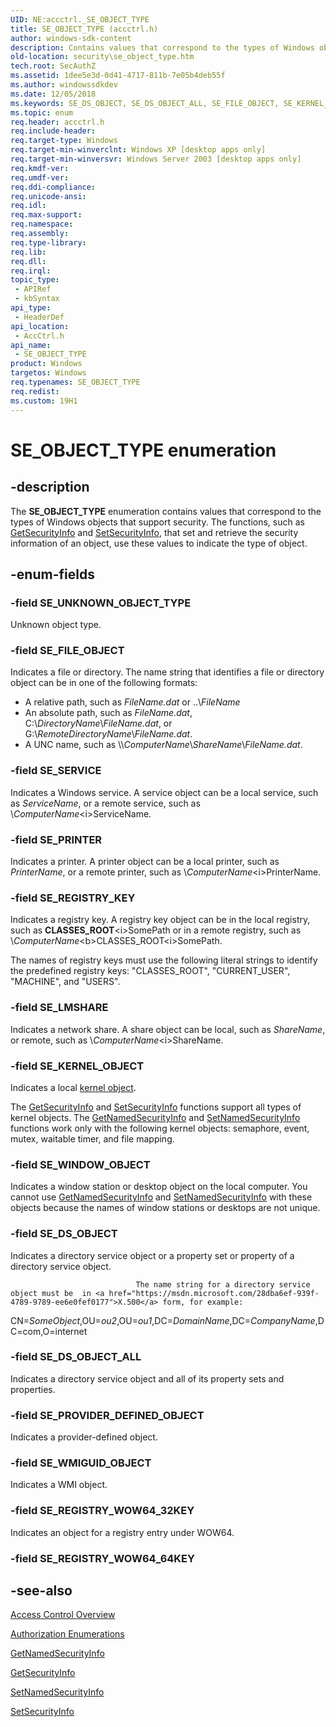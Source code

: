 ```yaml
---
UID: NE:accctrl._SE_OBJECT_TYPE
title: SE_OBJECT_TYPE (accctrl.h)
author: windows-sdk-content
description: Contains values that correspond to the types of Windows objects that support security.
old-location: security\se_object_type.htm
tech.root: SecAuthZ
ms.assetid: 1dee5e3d-0d41-4717-811b-7e05b4deb55f
ms.author: windowssdkdev
ms.date: 12/05/2018
ms.keywords: SE_DS_OBJECT, SE_DS_OBJECT_ALL, SE_FILE_OBJECT, SE_KERNEL_OBJECT, SE_LMSHARE, SE_OBJECT_TYPE, SE_OBJECT_TYPE enumeration [Security], SE_PRINTER, SE_PROVIDER_DEFINED_OBJECT, SE_REGISTRY_KEY, SE_REGISTRY_WOW64_32KEY, SE_SERVICE, SE_UNKNOWN_OBJECT_TYPE, SE_WINDOW_OBJECT, SE_WMIGUID_OBJECT, _win32_se_object_type_str, accctrl/SE_DS_OBJECT, accctrl/SE_DS_OBJECT_ALL, accctrl/SE_FILE_OBJECT, accctrl/SE_KERNEL_OBJECT, accctrl/SE_LMSHARE, accctrl/SE_OBJECT_TYPE, accctrl/SE_PRINTER, accctrl/SE_PROVIDER_DEFINED_OBJECT, accctrl/SE_REGISTRY_KEY, accctrl/SE_REGISTRY_WOW64_32KEY, accctrl/SE_SERVICE, accctrl/SE_UNKNOWN_OBJECT_TYPE, accctrl/SE_WINDOW_OBJECT, accctrl/SE_WMIGUID_OBJECT, security.se_object_type
ms.topic: enum
req.header: accctrl.h
req.include-header: 
req.target-type: Windows
req.target-min-winverclnt: Windows XP [desktop apps only]
req.target-min-winversvr: Windows Server 2003 [desktop apps only]
req.kmdf-ver: 
req.umdf-ver: 
req.ddi-compliance: 
req.unicode-ansi: 
req.idl: 
req.max-support: 
req.namespace: 
req.assembly: 
req.type-library: 
req.lib: 
req.dll: 
req.irql: 
topic_type:
 - APIRef
 - kbSyntax
api_type:
 - HeaderDef
api_location:
 - AccCtrl.h
api_name:
 - SE_OBJECT_TYPE
product: Windows
targetos: Windows
req.typenames: SE_OBJECT_TYPE
req.redist: 
ms.custom: 19H1
---
```


# SE_OBJECT_TYPE enumeration


## -description


The <b>SE_OBJECT_TYPE</b> enumeration contains values that correspond to the types of Windows objects that support security. The functions, such as 
<a href="https://msdn.microsoft.com/64767a6b-cd79-4e02-881a-706a078ff446">GetSecurityInfo</a> and 
<a href="https://msdn.microsoft.com/f1781ba9-81eb-46f9-b530-c390b67d65de">SetSecurityInfo</a>, that set and retrieve the security information of an object, use these values to indicate the type of object.


## -enum-fields




### -field SE_UNKNOWN_OBJECT_TYPE

Unknown object type.


### -field SE_FILE_OBJECT

Indicates a file or directory. The name string that identifies a file or directory object can be in one of the following formats:

<ul>
<li>A relative path, such as <i>FileName.dat</i> or ..\<i>FileName</i></li>
<li>An absolute path, such as <i>FileName.dat</i>, C:\<i>DirectoryName</i>\<i>FileName.dat</i>, or G:\<i>RemoteDirectoryName</i>\<i>FileName.dat</i>.</li>
<li>A UNC name, such as \\<i>ComputerName</i>\<i>ShareName</i>\<i>FileName.dat</i>.</li>
</ul>

### -field SE_SERVICE

Indicates a Windows service. A service object can be a local service, such as <i>ServiceName</i>, or a remote service, such as \\<i>ComputerName</i>\<i>ServiceName</i>.


### -field SE_PRINTER

Indicates a printer. A printer object can be a local printer, such as <i>PrinterName</i>, or a remote printer, such as \\<i>ComputerName</i>\<i>PrinterName</i>.


### -field SE_REGISTRY_KEY

Indicates a registry key. A registry key object can be in the local registry, such as <b>CLASSES_ROOT</b>\<i>SomePath</i> or in a remote registry, such as \\<i>ComputerName</i>\<b>CLASSES_ROOT</b>\<i>SomePath</i>. 




The names of registry keys must use the following literal strings to identify the predefined registry keys: "CLASSES_ROOT", "CURRENT_USER", "MACHINE", and "USERS".


### -field SE_LMSHARE

Indicates a network share. A share object can be local, such as <i>ShareName</i>, or remote, such as \\<i>ComputerName</i>\<i>ShareName</i>.


### -field SE_KERNEL_OBJECT

Indicates a local 
<a href="https://msdn.microsoft.com/3e3288dd-155a-41d0-9d43-5f49ed4c4a9d">kernel object</a>. 




The 
<a href="https://msdn.microsoft.com/64767a6b-cd79-4e02-881a-706a078ff446">GetSecurityInfo</a> and 
<a href="https://msdn.microsoft.com/f1781ba9-81eb-46f9-b530-c390b67d65de">SetSecurityInfo</a> functions support all types of kernel objects. The 
<a href="https://msdn.microsoft.com/11f2119b-5314-4fa1-8016-9c01f79d037d">GetNamedSecurityInfo</a> and 
<a href="https://msdn.microsoft.com/70fbba50-2576-4857-a955-119fb12bf7b6">SetNamedSecurityInfo</a> functions work only with the following kernel objects: semaphore, event, mutex, waitable timer, and file mapping.


### -field SE_WINDOW_OBJECT

Indicates a window station or desktop object on the local computer. You cannot use 
<a href="https://msdn.microsoft.com/11f2119b-5314-4fa1-8016-9c01f79d037d">GetNamedSecurityInfo</a> and 
<a href="https://msdn.microsoft.com/70fbba50-2576-4857-a955-119fb12bf7b6">SetNamedSecurityInfo</a> with these objects because the names of window stations or desktops are not unique.


### -field SE_DS_OBJECT

Indicates a directory service object or a property set or property of a directory service object. 



								The name string for a directory service object must be  in <a href="https://msdn.microsoft.com/28dba6ef-939f-4789-9789-ee6e0fef0177">X.500</a> form, for example:

CN=<i>SomeObject</i>,OU=<i>ou2</i>,OU=<i>ou1</i>,DC=<i>DomainName</i>,DC=<i>CompanyName</i>,DC=com,O=internet


### -field SE_DS_OBJECT_ALL

Indicates a directory service object and all of its property sets and properties.
					


### -field SE_PROVIDER_DEFINED_OBJECT

Indicates a provider-defined object.
					


### -field SE_WMIGUID_OBJECT

Indicates a WMI object.
					


### -field SE_REGISTRY_WOW64_32KEY

Indicates an object for a registry entry under WOW64.
					


### -field SE_REGISTRY_WOW64_64KEY




## -see-also




<a href="https://msdn.microsoft.com/d9ce4ec5-5c09-4b33-93a1-39638a925986">Access Control Overview</a>



<a href="https://msdn.microsoft.com/e2f22838-102e-432c-9c82-06a3e0741374">Authorization Enumerations</a>



<a href="https://msdn.microsoft.com/11f2119b-5314-4fa1-8016-9c01f79d037d">GetNamedSecurityInfo</a>



<a href="https://msdn.microsoft.com/64767a6b-cd79-4e02-881a-706a078ff446">GetSecurityInfo</a>



<a href="https://msdn.microsoft.com/70fbba50-2576-4857-a955-119fb12bf7b6">SetNamedSecurityInfo</a>



<a href="https://msdn.microsoft.com/f1781ba9-81eb-46f9-b530-c390b67d65de">SetSecurityInfo</a>
 

 


